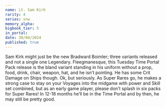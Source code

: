 ```yaml
---
name: Lt. Sam Kirk
rarity: 4
series: snw
memory_alpha:
bigbook_tier: 5
in_portal:
date: 30/04/2024
published: true
---
```


Sam Kirk might just be the new Bradward Boimler; three variants released and not a single one Legendary. Fleegmanesque, this Tuesday Time Portal Pack release is the bland variant standing in his uniform without a prop, food, drink, chair, weapon, hat, and he isn’t pointing. He has some Crit Damage on Ships though. Ok, but seriously. As Super Rares go, he makes a strong case to stay on your Voyages into the midgame with power and Skill set combined, but as an early game player, please don’t splash in six packs for Super Rares! In 12-18 months he’ll be in the Time Portal and by then, he may still be pretty good.
